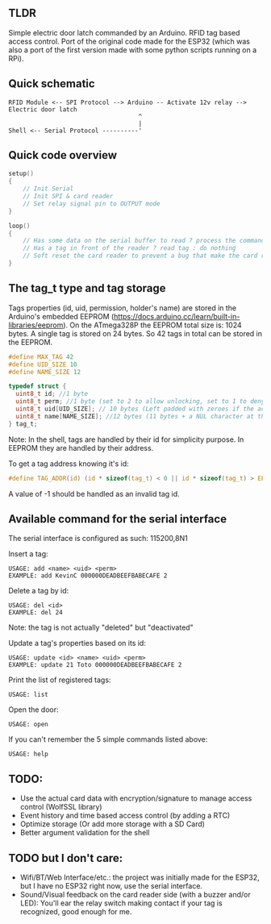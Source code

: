 ## TLDR

Simple electric door latch commanded by an Arduino. RFID tag based access control.
Port of the original code made for the ESP32 (which was also a port of the first version made with some python scripts running on a RPi).

## Quick schematic

```
RFID Module <-- SPI Protocol --> Arduino -- Activate 12v relay --> Electric door latch
                                    ^
                                    |
Shell <-- Serial Protocol ----------'
```

## Quick code overview

```c
setup()
{
    // Init Serial
    // Init SPI & card reader
    // Set relay signal pin to OUTPUT mode
}

loop()
{
    // Has some data on the serial buffer to read ? process the command : do nothing
    // Has a tag in front of the reader ? read tag : do nothing
    // Soft reset the card reader to prevent a bug that make the card reader unresponsive after a moment
}
```

## The tag_t type and tag storage

Tags properties (id, uid, permission, holder's name) are stored in the Arduino's embedded EEPROM (https://docs.arduino.cc/learn/built-in-libraries/eeprom).
On the ATmega328P the EEPROM total size is: 1024 bytes.
A single tag is stored on 24 bytes.
So 42 tags in total can be stored in the EEPROM.

```c
#define MAX_TAG 42
#define UID_SIZE 10
#define NAME_SIZE 12

typedef struct {
  uint8_t id; //1 byte
  uint8_t perm; //1 byte (set to 2 to allow unlocking, set to 1 to deny unlocking, set to 0 to mark this tag's memory space as "free")
  uint8_t uid[UID_SIZE]; // 10 bytes (Left padded with zeroes if the actual MFRC522::Uid::size is less than 10 bytes)
  uint8_t name[NAME_SIZE]; //12 bytes (11 bytes + a NUL character at the end)
} tag_t;
```

Note: In the shell, tags are handled by their id for simplicity purpose.
In EEPROM they are handled by their address.

To get a tag address knowing it's id:
```c
#define TAG_ADDR(id) (id * sizeof(tag_t) < 0 || id * sizeof(tag_t) > EEPROM.length() ? -1 : id * sizeof(tag_t))
```
A value of -1 should be handled as an invalid tag id.


## Available command for the serial interface

The serial interface is configured as such: 115200,8N1

Insert a tag:
```
USAGE: add <name> <uid> <perm>
EXAMPLE: add KevinC 000000DEADBEEFBABECAFE 2
```

Delete a tag by id:
```
USAGE: del <id>
EXAMPLE: del 24
```
Note: the tag is not actually "deleted" but "deactivated"


Update a tag's properties based on its id:
```
USAGE: update <id> <name> <uid> <perm>
EXAMPLE: update 21 Toto 000000DEADBEEFBABECAFE 2
```

Print the list of registered tags:
```
USAGE: list
```

Open the door:
```
USAGE: open
```

If you can't remember the 5 simple commands listed above:
```
USAGE: help
```

## TODO:
- Use the actual card data with encryption/signature to manage access control (WolfSSL library)
- Event history and time based access control (by adding a RTC)
- Optimize storage (Or add more storage with a SD Card)
- Better argument validation for the shell

## TODO but I don't care:
- Wifi/BT/Web Interface/etc.: the project was initially made for the ESP32, but I have no ESP32 right now, use the serial interface.
- Sound/Visual feedback on the card reader side (with a buzzer and/or LED): You'll ear the relay switch making contact if your tag is recognized, good enough for me.




